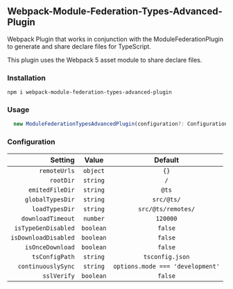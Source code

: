 ## Webpack-Module-Federation-Types-Advanced-Plugin

Webpack Plugin that works in conjunction with the ModuleFederationPlugin to generate and share declare files for TypeScript.

This plugin uses the Webpack 5 asset module to share declare files.

### Installation

```
npm i webpack-module-federation-types-advanced-plugin
```

### Usage

```javascript
  new ModuleFederationTypesAdvancedPlugin(configuration?: Configuration),
```

### Configuration

|              Setting |   Value   |             Default              |
| -------------------: | :-------: | :------------------------------: |
|         `remoteUrls` | `object`  |               `{}`               |
|            `rootDir` | `string`  |               `/`                |
|      `emitedFileDir` | `string`  |              `@ts`               |
|     `globalTypesDir` | `string`  |            `src/@ts/`            |
|       `loadTypesDir` | `string`  |        `src/@ts/remotes/`        |
|    `downloadTimeout` | `number`  |             `120000`             |
|  `isTypeGenDisabled` | `boolean` |             `false`              |
| `isDownloadDisabled` | `boolean` |             `false`              |
|     `isOnceDownload` | `boolean` |             `false`              |
|       `tsConfigPath` | `string`  |         `tsconfig.json`          |
|   `continuouslySync` | `string`  | `options.mode === 'development'` |
|          `sslVerify` | `boolean` |             `false`              |
